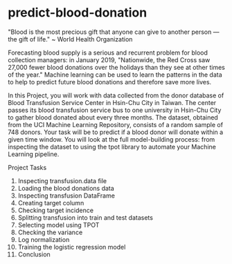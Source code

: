 # predict-blood-donation
"Blood is the most precious gift that anyone can give to another person — the gift of life." ~ World Health Organization

Forecasting blood supply is a serious and recurrent problem for blood collection managers: in January 2019, "Nationwide, the Red Cross saw 27,000 fewer blood donations over the holidays than they see at other times of the year." Machine learning can be used to learn the patterns in the data to help to predict future blood donations and therefore save more lives.

In this Project, you will work with data collected from the donor database of Blood Transfusion Service Center in Hsin-Chu City in Taiwan. The center passes its blood transfusion service bus to one university in Hsin-Chu City to gather blood donated about every three months. The dataset, obtained from the UCI Machine Learning Repository, consists of a random sample of 748 donors. Your task will be to predict if a blood donor will donate within a given time window. You will look at the full model-building process: from inspecting the dataset to using the tpot library to automate your Machine Learning pipeline.

Project Tasks
1. Inspecting transfusion.data file
2. Loading the blood donations data
3. Inspecting transfusion DataFrame
4. Creating target column
5. Checking target incidence
6. Splitting transfusion into train and test datasets
7. Selecting model using TPOT
8. Checking the variance
9. Log normalization
10. Training the logistic regression model
11. Conclusion
